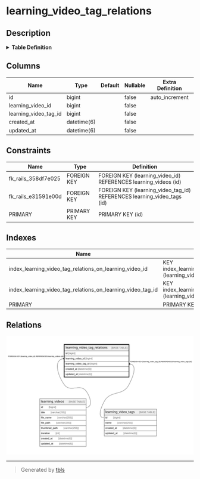 # learning_video_tag_relations

## Description

<details>
<summary><strong>Table Definition</strong></summary>

```sql
CREATE TABLE `learning_video_tag_relations` (
  `id` bigint NOT NULL AUTO_INCREMENT,
  `learning_video_id` bigint NOT NULL,
  `learning_video_tag_id` bigint NOT NULL,
  `created_at` datetime(6) NOT NULL,
  `updated_at` datetime(6) NOT NULL,
  PRIMARY KEY (`id`),
  KEY `index_learning_video_tag_relations_on_learning_video_id` (`learning_video_id`),
  KEY `index_learning_video_tag_relations_on_learning_video_tag_id` (`learning_video_tag_id`),
  CONSTRAINT `fk_rails_358df7e025` FOREIGN KEY (`learning_video_id`) REFERENCES `learning_videos` (`id`),
  CONSTRAINT `fk_rails_e31591e00d` FOREIGN KEY (`learning_video_tag_id`) REFERENCES `learning_video_tags` (`id`)
) ENGINE=InnoDB AUTO_INCREMENT=[Redacted by tbls] DEFAULT CHARSET=utf8mb4 COLLATE=utf8mb4_bin
```

</details>

## Columns

| Name | Type | Default | Nullable | Extra Definition | Children | Parents | Comment |
| ---- | ---- | ------- | -------- | ---------------- | -------- | ------- | ------- |
| id | bigint |  | false | auto_increment |  |  |  |
| learning_video_id | bigint |  | false |  |  | [learning_videos](learning_videos.md) |  |
| learning_video_tag_id | bigint |  | false |  |  | [learning_video_tags](learning_video_tags.md) |  |
| created_at | datetime(6) |  | false |  |  |  |  |
| updated_at | datetime(6) |  | false |  |  |  |  |

## Constraints

| Name | Type | Definition |
| ---- | ---- | ---------- |
| fk_rails_358df7e025 | FOREIGN KEY | FOREIGN KEY (learning_video_id) REFERENCES learning_videos (id) |
| fk_rails_e31591e00d | FOREIGN KEY | FOREIGN KEY (learning_video_tag_id) REFERENCES learning_video_tags (id) |
| PRIMARY | PRIMARY KEY | PRIMARY KEY (id) |

## Indexes

| Name | Definition |
| ---- | ---------- |
| index_learning_video_tag_relations_on_learning_video_id | KEY index_learning_video_tag_relations_on_learning_video_id (learning_video_id) USING BTREE |
| index_learning_video_tag_relations_on_learning_video_tag_id | KEY index_learning_video_tag_relations_on_learning_video_tag_id (learning_video_tag_id) USING BTREE |
| PRIMARY | PRIMARY KEY (id) USING BTREE |

## Relations

![er](learning_video_tag_relations.svg)

---

> Generated by [tbls](https://github.com/k1LoW/tbls)
